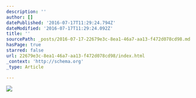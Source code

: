 ```yaml
---
description: ''
author: []
datePublished: '2016-07-17T11:29:24.794Z'
dateModified: '2016-07-17T11:29:24.092Z'
title: ''
sourcePath: _posts/2016-07-17-22679e3c-8ea1-46a7-aa13-f472d078cd98.md
hasPage: true
starred: false
url: 22679e3c-8ea1-46a7-aa13-f472d078cd98/index.html
_context: 'http://schema.org'
_type: Article

---
```

![](https://the-grid-user-content.s3-us-west-2.amazonaws.com/8aa45ae0-b610-43fd-859f-0e4a391091be.png)